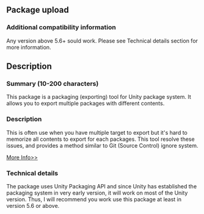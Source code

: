 ## Package upload

### Additional compatibility information

Any version above 5.6+ sould work. Please see Technical details section for
more information.

## Description

### Summary (10-200 characters)

This package is a packaging (exporting) tool for Unity package system. It
allows you to export multiple packages with different contents.

### Description

This is often use when you have multiple target to export but it's hard to
memorize all contents to export for each packages. This tool resolve these
issues, and provides a method similar to Git (Source Control) ignore system.

[More Info>>](https://github.com/Pixisoft/PackageExporter)

### Technical details

The package uses Unity Packaging API and since Unity has established the
packaging system in very early version, it will work on most of the Unity
version. Thus, I will recommend you work use this package at least in
version 5.6 or above.
